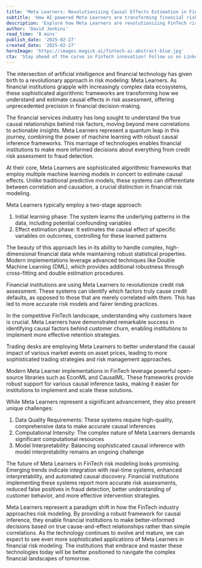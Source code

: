 ```yaml
---
title: 'Meta Learners: Revolutionizing Causal Effects Estimation in FinTech Risk Modeling'
subtitle: 'How AI-powered Meta Learners are transforming financial risk assessment through advanced causal inference'
description: 'Explore how Meta Learners are revolutionizing FinTech risk modeling by combining machine learning with causal inference frameworks. These sophisticated systems help financial institutions make more accurate decisions in credit risk assessment, customer churn prediction, and market impact analysis. Despite challenges in data quality and computational requirements, Meta Learners are becoming essential tools for understanding true cause-and-effect relationships in financial data.'
author: 'David Jenkins'
read_time: '8 mins'
publish_date: '2025-02-27'
created_date: '2025-02-27'
heroImage: 'https://images.magick.ai/fintech-ai-abstract-blue.jpg'
cta: 'Stay ahead of the curve in FinTech innovation! Follow us on LinkedIn for regular insights into groundbreaking technologies like Meta Learners and their impact on financial risk modeling.'
---
```


The intersection of artificial intelligence and financial technology has given birth to a revolutionary approach in risk modeling: Meta Learners. As financial institutions grapple with increasingly complex data ecosystems, these sophisticated algorithmic frameworks are transforming how we understand and estimate causal effects in risk assessment, offering unprecedented precision in financial decision-making.

The financial services industry has long sought to understand the true causal relationships behind risk factors, moving beyond mere correlations to actionable insights. Meta Learners represent a quantum leap in this journey, combining the power of machine learning with robust causal inference frameworks. This marriage of technologies enables financial institutions to make more informed decisions about everything from credit risk assessment to fraud detection.

At their core, Meta Learners are sophisticated algorithmic frameworks that employ multiple machine learning models in concert to estimate causal effects. Unlike traditional predictive models, these systems can differentiate between correlation and causation, a crucial distinction in financial risk modeling.

Meta Learners typically employ a two-stage approach:
1. Initial learning phase: The system learns the underlying patterns in the data, including potential confounding variables
2. Effect estimation phase: It estimates the causal effect of specific variables on outcomes, controlling for these learned patterns

The beauty of this approach lies in its ability to handle complex, high-dimensional financial data while maintaining robust statistical properties. Modern implementations leverage advanced techniques like Double Machine Learning (DML), which provides additional robustness through cross-fitting and double estimation procedures.

Financial institutions are using Meta Learners to revolutionize credit risk assessment. These systems can identify which factors truly cause credit defaults, as opposed to those that are merely correlated with them. This has led to more accurate risk models and fairer lending practices.

In the competitive FinTech landscape, understanding why customers leave is crucial. Meta Learners have demonstrated remarkable success in identifying causal factors behind customer churn, enabling institutions to implement more effective retention strategies.

Trading desks are employing Meta Learners to better understand the causal impact of various market events on asset prices, leading to more sophisticated trading strategies and risk management approaches.

Modern Meta Learner implementations in FinTech leverage powerful open-source libraries such as EconML and CausalML. These frameworks provide robust support for various causal inference tasks, making it easier for institutions to implement and scale these solutions.

While Meta Learners represent a significant advancement, they also present unique challenges:
1. Data Quality Requirements: These systems require high-quality, comprehensive data to make accurate causal inferences
2. Computational Intensity: The complex nature of Meta Learners demands significant computational resources
3. Model Interpretability: Balancing sophisticated causal inference with model interpretability remains an ongoing challenge

The future of Meta Learners in FinTech risk modeling looks promising. Emerging trends indicate integration with real-time systems, enhanced interpretability, and automated causal discovery. Financial institutions implementing these systems report more accurate risk assessments, reduced false positives in fraud detection, better understanding of customer behavior, and more effective intervention strategies.

Meta Learners represent a paradigm shift in how the FinTech industry approaches risk modeling. By providing a robust framework for causal inference, they enable financial institutions to make better-informed decisions based on true cause-and-effect relationships rather than simple correlations. As the technology continues to evolve and mature, we can expect to see even more sophisticated applications of Meta Learners in financial risk modeling. The institutions that embrace and master these technologies today will be better positioned to navigate the complex financial landscapes of tomorrow.
